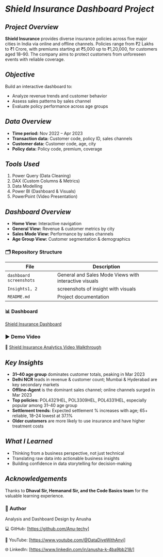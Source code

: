 # ***Shield Insurance Dashboard Project***

## ***Project Overview***
**Shield Insurance** provides diverse insurance policies across five major cities in India via online and offline channels. Policies range from ₹2 Lakhs to ₹1 Crore, with premiums starting at ₹5,000 up to ₹1,20,000, for customers aged 18–90. The company aims to protect customers from unforeseen events with reliable coverage.  

## ***Objective***
Build an interactive dashboard to:  
- Analyze revenue trends and customer behavior  
- Assess sales patterns by sales channel  
- Evaluate policy performance across age groups  

## ***Data Overview***
- **Time period:** Nov 2022 – Apr 2023  
- **Transaction data:** Customer code, policy ID, sales channels  
- **Customer data:** Customer code, age, city  
- **Policy data:** Policy code, premium, coverage

## ***Tools Used***
1. Power Query (Data Cleaning)  
2. DAX (Custom Columns & Metrics)  
3. Data Modelling  
4. Power BI (Dashboard & Visuals)  
5. PowerPoint (Video Presentation)

## ***Dashboard Overview***
- **Home View:** Interactive navigation  
- **General View:** Revenue & customer metrics by city  
- **Sales Mode View:** Performance by sales channels  
- **Age Group View:** Customer segmentation & demographics  

### 🗂️ **Repository Structure**

|         File                | Description |
|-----------------------------|-------------|
| `dashboard screenshots`  | General and Sales Mode Views with interactive visuals |
| `Insights1, 2`  | screenshots of insight with visuals |
| `README.md`                           | Project documentation |

### 📊 **Dashboard**

[Shield Insurance Dashboard](https://app.powerbi.com/groups/me/reports/58cca63c-e4f3-4d7a-98be-5cfbaf929dd7/337aeff86800d704f554?experience=power-bi)

### ▶️ **Demo Video**

🎥 [Shield Insurance Analytics Video Walkthrough](https://youtu.be/bfoxwT9pCgM)

## ***Key Insights***
- **31–40 age group** dominates customer totals, peaking in Mar 2023  
- **Delhi NCR** leads in revenue & customer count; Mumbai & Hyderabad are key secondary markets  
- **Offline-Agent** is the dominant sales channel; online channels surged in Mar 2023  
- **Top policies:** POL4321HEL, POL3309HEL, POL4331HEL, especially popular among 31–40 age group  
- **Settlement trends:** Expected settlement % increases with age; 65+ reliable, 18–24 lowest at 37.1%  
- **Older customers** are more likely to use insurance and have higher treatment costs  

## ***What I Learned***
- Thinking from a business perspective, not just technical  
- Translating raw data into actionable business insights  
- Building confidence in data storytelling for decision-making  

## ***Acknowledgements***
Thanks to **Dhaval Sir, Hemanand Sir, and the Code Basics team** for the valuable learning experience.  

### 👤 **Author**

Analysis and Dashboard Design by Anusha

💻 GitHub: [https://github.com/Anu-techy]


🎥 YouTube: [https://www.youtube.com/@DataDiveWithAnvi]


🌐 LinkedIn: [https://www.linkedin.com/in/anusha-k-4ba9bb218/]



